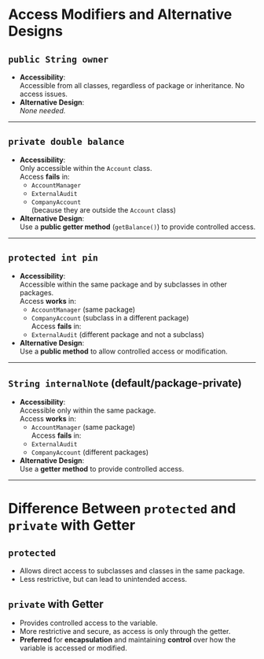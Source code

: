 # Access Modifiers and Alternative Designs

## `public String owner`
- **Accessibility**:  
  Accessible from all classes, regardless of package or inheritance. No access issues.
- **Alternative Design**:  
  _None needed._

---

## `private double balance`
- **Accessibility**:  
  Only accessible within the `Account` class.  
  Access **fails** in:
    - `AccountManager`
    - `ExternalAudit`
    - `CompanyAccount`  
      (because they are outside the `Account` class)
- **Alternative Design**:  
  Use a **public getter method** (`getBalance()`) to provide controlled access.

---

## `protected int pin`
- **Accessibility**:  
  Accessible within the same package and by subclasses in other packages.  
  Access **works** in:
    - `AccountManager` (same package)
    - `CompanyAccount` (subclass in a different package)  
      Access **fails** in:
    - `ExternalAudit` (different package and not a subclass)
- **Alternative Design**:  
  Use a **public method** to allow controlled access or modification.

---

## `String internalNote` (default/package-private)
- **Accessibility**:  
  Accessible only within the same package.  
  Access **works** in:
    - `AccountManager` (same package)  
      Access **fails** in:
    - `ExternalAudit`
    - `CompanyAccount` (different packages)
- **Alternative Design**:  
  Use a **getter method** to provide controlled access.

---

# Difference Between `protected` and `private` with Getter

## `protected`
- Allows direct access to subclasses and classes in the same package.
- Less restrictive, but can lead to unintended access.

## `private` with Getter
- Provides controlled access to the variable.
- More restrictive and secure, as access is only through the getter.
- **Preferred** for **encapsulation** and maintaining **control** over how the variable is accessed or modified.
